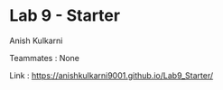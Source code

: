 # Lab 9 - Starter

Anish Kulkarni

Teammates : None

Link : https://anishkulkarni9001.github.io/Lab9_Starter/
